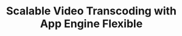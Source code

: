 ---
layout: post
title: Scalable Video Transcoding with App Engine Flexible 
external_url: https://medium.com/google-cloud/scalable-video-transcoding-with-app-engine-flexible-621f6e7fdf56
external_site: Medium
---